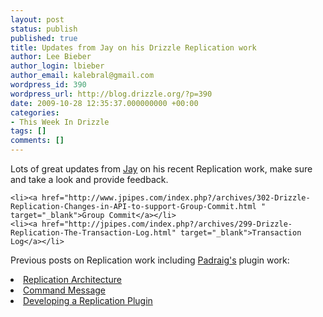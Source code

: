 ```yaml
---
layout: post
status: publish
published: true
title: Updates from Jay on his Drizzle Replication work
author: Lee Bieber
author_login: lbieber
author_email: kalebral@gmail.com
wordpress_id: 390
wordpress_url: http://blog.drizzle.org/?p=390
date: 2009-10-28 12:35:37.000000000 +00:00
categories:
- This Week In Drizzle
tags: []
comments: []
---
```

Lots of great updates from <a href="http://jpipes.com/" target="_blank">Jay</a> on his recent Replication work, make sure and take a look and provide feedback. 

	<li><a href="http://www.jpipes.com/index.php?/archives/302-Drizzle-Replication-Changes-in-API-to-support-Group-Commit.html " target="_blank">Group Commit</a></li>
	<li><a href="http://jpipes.com/index.php?/archives/299-Drizzle-Replication-The-Transaction-Log.html" target="_blank">Transaction Log</a></li>

Previous posts on Replication work including <a href="http://posulliv.com/" target="_blank">Padraig's</a> plugin work:
	<li><a href="http://www.jpipes.com/index.php?/archives/290-Towards-a-New-Modular-Replication-Architecture.html" target="_blank">Replication Architecture</a></li>
	<li><a href="http://jpipes.com/index.php?/archives/298-Drizzle-Replication-The-Command-Message.html" target="_blank">Command Message</a></li>
	<li><a href="http://posulliv.com/?p=118" target="_blank">Developing a Replication Plugin</a></li>

